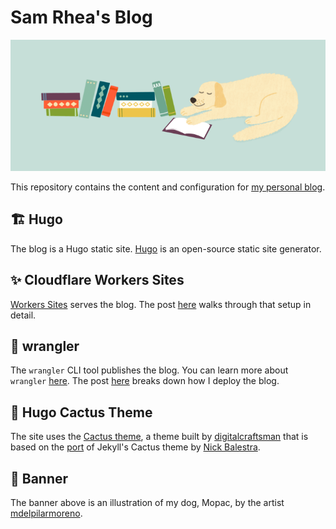 # Sam Rhea's Blog

![Banner](/banner.png)

This repository contains the content and configuration for [my personal blog](https://blog.samrhea.com).

## 🏗️ Hugo

The blog is a Hugo static site. [Hugo](https://gohugo.io) is an open-source static site generator.

## ✨ Cloudflare Workers Sites

[Workers Sites](https://developers.cloudflare.com/workers/sites/) serves the blog. The post [here](https://blog.samrhea.com/post/wrangler-sites/) walks through that setup in detail.

## 🤠 wrangler

The `wrangler` CLI tool publishes the blog. You can learn more about `wrangler` [here](https://github.com/cloudflare/wrangler). The post [here](https://blog.samrhea.com/post/deploy-pipeline/) breaks down how I deploy the blog.

## 🌵 Hugo Cactus Theme

The site uses the [Cactus theme](https://github.com/digitalcraftsman/hugo-cactus-theme), a theme built by [digitalcraftsman](https://github.com/digitalcraftsman) that is based on the [port](https://github.com/nickbalestra/kactus) of Jekyll's Cactus theme by [Nick Balestra](https://github.com/nickbalestra).

## 🐶 Banner

The banner above is an illustration of my dog, Mopac, by the artist [mdelpilarmoreno](https://www.fiverr.com/mdelpilarmoreno?source=order_page_user_message_inner_link).